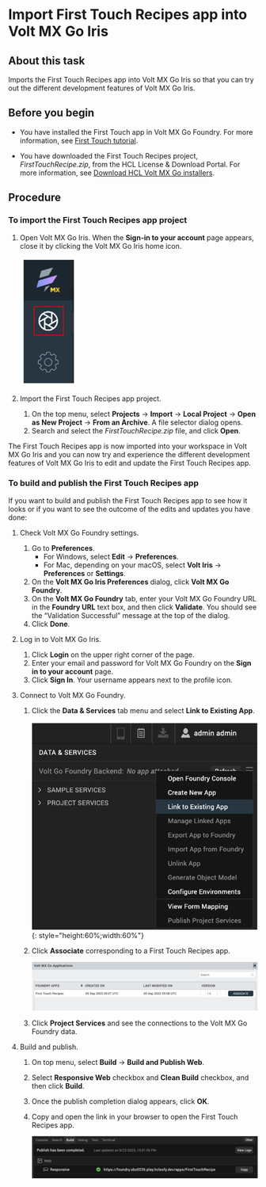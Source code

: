 # Import First Touch Recipes app into Volt MX Go Iris

## About this task

Imports the First Touch Recipes app into Volt MX Go Iris so that you can try out the different development features of Volt MX Go Iris. 

## Before you begin 

- You have installed the First Touch app in Volt MX Go Foundry. For more information, see [First Touch tutorial](../tutorials/firsttouch.md).

- You have downloaded the First Touch Recipes project, *FirstTouchRecipe.zip*, from the HCL License & Download Portal. For more information, see [Download HCL Volt MX Go installers](../tutorials/portaldownload.md).

## Procedure

### To import the First Touch Recipes app project

1. Open Volt MX Go Iris. When the **Sign-in to your account** page appears, close it by clicking the Volt MX Go Iris home icon.

    ![Volt MX Go Iris icon](../assets/images/irisicon.png)

2.	Import the First Touch Recipes app project.
    1. On the top menu, select **Projects** &rarr; **Import** &rarr; **Local Project** &rarr; **Open as New Project** &rarr; **From an Archive**. A file selector dialog opens.
    2. Search and select the *FirstTouchRecipe.zip* file, and click **Open**. 

The First Touch Recipes app is now imported into your workspace in Volt MX Go Iris and you can now try and experience the different development features of Volt MX Go Iris to edit and update the First Touch Recipes app. 

### To build and publish the First Touch Recipes app

If you want to build and publish the First Touch Recipes app to see how it looks or if you want to see the outcome of the edits and updates you have done:

1. Check Volt MX Go Foundry settings.
    1. Go to **Preferences**.
        - For Windows, select **Edit** &rarr; **Preferences**. 
        - For Mac, depending on your macOS, select **Volt Iris** &rarr; **Preferences** or **Settings**.
    2. On the **Volt MX Go Iris Preferences** dialog, click **Volt MX Go Foundry**.
    3. On the **Volt MX Go Foundry** tab, enter your Volt MX Go Foundry URL in the **Foundry URL** text box, and then click **Validate**. You should see the “Validation Successful” message at the top of the dialog.
    4. Click **Done**.

2.	Log in to Volt MX Go Iris.

    1. Click **Login** on the upper right corner of the page.
    2. Enter your email and password for Volt MX Go Foundry on the **Sign in to your account** page.
    3. Click **Sign In**. Your username appears next to the profile icon. 

3.	Connect to Volt MX Go Foundry.

    1. Click the **Data & Services** tab menu and select **Link to Existing App**.

        ![Link to Existing App](../assets/images/linktoapp.png){: style="height:60%;width:60%"}

    2. Click **Associate** corresponding to a First Touch Recipes app.

        ![Associate App](../assets/images/associateapp.png)

    3. Click **Project Services** and see the connections to the Volt MX Go Foundry data.

4.	Build and publish.

    1. On top menu, select **Build** → **Build and Publish Web**.
    2. Select **Responsive Web** checkbox and **Clean Build** checkbox, and then click **Build**.
    3. Once the publish completion dialog appears, click **OK**.
    4. Copy and open the link in your browser to open the First Touch Recipes app.   

        ![App link](../assets/images/publishFT.png)
    




